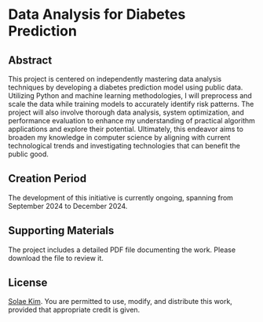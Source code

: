 # Data Analysis for Diabetes Prediction
## Abstract
This project is centered on independently mastering data analysis techniques by developing a diabetes prediction model using public data. Utilizing Python and machine learning methodologies, I will preprocess and scale the data while training models to accurately identify risk patterns. The project will also involve thorough data analysis, system optimization, and performance evaluation to enhance my understanding of practical algorithm applications and explore their potential. Ultimately, this endeavor aims to broaden my knowledge in computer science by aligning with current technological trends and investigating technologies that can benefit the public good.
## Creation Period
The development of this initiative is currently ongoing, spanning from September 2024 to December 2024.
## Supporting Materials
The project includes a detailed PDF file documenting the work. Please download the file to review it.
## License
[Solae Kim](https://github.com/solaecloud/). You are permitted to use, modify, and distribute this work, provided that appropriate credit is given.
